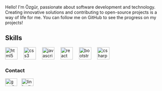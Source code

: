 Hello! I'm Özgür, passionate about software development and technology. Creating innovative solutions and contributing to open-source projects is a way of life for me. You can follow me on GitHub to see the progress on my projects!

## Skills

<div align="left">
  <img src="https://cdn.jsdelivr.net/gh/devicons/devicon/icons/html5/html5-original.svg" height="40" alt="html5 logo"  />
  <img width="12" />
  <img src="https://cdn.jsdelivr.net/gh/devicons/devicon/icons/css3/css3-original.svg" height="40" alt="css3 logo"  />
  <img width="12" />
  <img src="https://cdn.jsdelivr.net/gh/devicons/devicon/icons/javascript/javascript-original.svg" height="40" alt="javascript logo"  />
  <img width="12" />
  <img src="https://cdn.jsdelivr.net/gh/devicons/devicon/icons/react/react-original.svg" height="40" alt="react logo"  />
  <img width="12" />
  <img src="https://cdn.jsdelivr.net/gh/devicons/devicon/icons/bootstrap/bootstrap-original.svg" height="40" alt="bootstrap logo"  />
  <img width="12" />
  <img src="https://cdn.jsdelivr.net/gh/devicons/devicon/icons/csharp/csharp-original.svg" height="40" alt="csharp logo"  />
</div>

### Contact

<div align="left">
    <a href="mailto:adaroa04@gmail.com"><img src="https://raw.githubusercontent.com/maurodesouza/profile-readme-generator/master/src/assets/icons/social/gmail/default.svg" width="39" height="25" alt="gmail logo" style="margin-right: 10px;" /></a>
    <a href="https://www.linkedin.com/in/ozguradar/"><img src="https://raw.githubusercontent.com/maurodesouza/profile-readme-generator/master/src/assets/icons/social/linkedin/default.svg" width="39" height="25" alt="linkedin logo" /></a>
</div>
